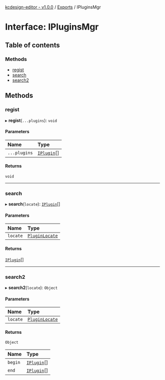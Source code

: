 [kcdesign-editor - v1.0.0](../README.md) / [Exports](../modules.md) / IPluginsMgr

# Interface: IPluginsMgr

## Table of contents

### Methods

- [regist](IPluginsMgr.md#regist)
- [search](IPluginsMgr.md#search)
- [search2](IPluginsMgr.md#search2)

## Methods

### regist

▸ **regist**(`...plugins`): `void`

#### Parameters

| Name | Type |
| :------ | :------ |
| `...plugins` | [`IPlugin`](IPlugin.md)[] |

#### Returns

`void`

___

### search

▸ **search**(`locate`): [`IPlugin`](IPlugin.md)[]

#### Parameters

| Name | Type |
| :------ | :------ |
| `locate` | [`PluginLocate`](../modules.md#pluginlocate) |

#### Returns

[`IPlugin`](IPlugin.md)[]

___

### search2

▸ **search2**(`locate`): `Object`

#### Parameters

| Name | Type |
| :------ | :------ |
| `locate` | [`PluginLocate`](../modules.md#pluginlocate) |

#### Returns

`Object`

| Name | Type |
| :------ | :------ |
| `begin` | [`IPlugin`](IPlugin.md)[] |
| `end` | [`IPlugin`](IPlugin.md)[] |
